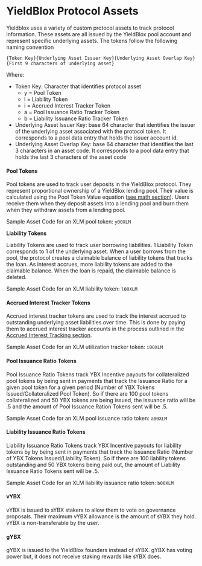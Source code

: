 # YieldBlox Protocol Assets

Yieldblox uses a variety of custom protocol assets to track protocol information. These assets are all issued by the YieldBlox pool account and represent specific underlying assets. The tokens follow the following naming convention

`{Token Key}{Underlying Asset Issuer Key}{Underlying Asset Overlap Key}{First 9 characters of underlying asset}`

Where:

* Token Key: Character that identifies protocol asset
  * y = Pool Token
  * l = Liability Token
  * i = Accrued Interest Tracker Token
  * a = Pool Issuance Ratio Tracker Token
  * b = Liability Issuance Ratio Tracker Token
* Underlying Asset Issuer Key: base 64 character that identifies the issuer of the underlying asset associated with the protocol token. It corresponds to a pool data entry that holds the issuer account id.
* Underlying Asset Overlap Key: base 64 character that identifies the last 3 characters in an asset code. It corresponds to a pool data entry that holds the last 3 characters of the asset code

#### Pool Tokens

Pool tokens are used to track user deposits in the YieldBlox protocol. They represent proportional ownership of a YieldBlox lending pool. Their value is calculated using the Pool Token Value equation ([see math section](math.md#pool-token-value)). Users receive them when they deposit assets into a lending pool and burn them when they withdraw assets from a lending pool.

Sample Asset Code for an XLM pool token: `y00XLM `

**Liability Tokens**

Liability Tokens are used to track user borrowing liabilities. 1 Liability Token corresponds to 1 of the underlying asset. When a user borrows from the pool, the protocol creates a claimable balance of liability tokens that tracks the loan. As interest accrues, more liability tokens are added to the claimable balance. When the loan is repaid, the claimable balance is deleted.

Sample Asset Code for an XLM liability token: `l00XLM`&#x20;

#### Accrued Interest Tracker Tokens

Accrued interest tracker tokens are used to track the interest accrued to outstanding underlying asset liabilities over time. This is done by paying them to accrued interest tracker accounts in the process outlined in the [Accrued Interest Tracking section](accrued-interest-tracking.md).

Sample Asset Code for an XLM utilization tracker token: `i00XLM`&#x20;

#### Pool Issuance Ratio Tokens

Pool Issuance Ratio Tokens track YBX Incentive payouts for collateralized pool tokens by being sent in payments that track the Issuance Ratio for a given pool token for a given period (Number of YBX Tokens Issued/Collateralized Pool Token). So if there are 100 pool tokens collateralized and 50 YBX tokens are being issued, the issuance ratio will be .5 and the amount of Pool Issuance Ration Tokens sent will be .5.

Sample Asset Code for an XLM pool issuance ratio token: `a00XLM`&#x20;

#### Liability Issuance Ratio Tokens

Liability Issuance Ratio Tokens track YBX Incentive payouts for liability tokens by by being sent in payments that track the Issuance Ratio (Number of YBX Tokens Issued/Liability Token). So if there are 100 liability tokens outstanding and 50 YBX tokens being paid out, the amount of Liability Issuance Ratio Tokens sent will be .5.&#x20;

Sample Asset Code for an XLM liability issuance ratio token: `b00XLM`&#x20;

#### vYBX

vYBX is issued to sYBX stakers to allow them to vote on governance proposals. Their maximum vYBX allowance is the amount of sYBX they hold. vYBX is non-transferable by the user.

#### gYBX

gYBX is issued to the YieldBlox founders instead of sYBX. gYBX has voting power but, it does not receive staking rewards like sYBX does.
